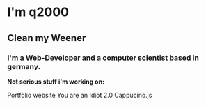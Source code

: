 # I'm q2000

## Clean my Weener 

### I'm a Web-Developer and a computer scientist based in germany. 

**Not serious stuff i'm working on:** 

Portfolio website
You are an Idiot 2.0
Cappucino.js
